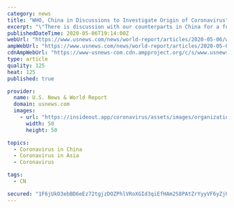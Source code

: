 ```yaml
---
category: news
title: "WHO, China in Discussions to Investigate Origin of Coronavirus"
excerpt: "\"There is discussion with our counterparts in China for a further mission, which would be more academic in focus and really focus on looking at what happened at the beginning in terms of the exposures with different animals,"
publishedDateTime: 2020-05-06T19:14:00Z
webUrl: "https://www.usnews.com/news/world-report/articles/2020-05-06/who-china-in-discussions-to-investigate-origin-of-coronavirus"
ampWebUrl: "https://www.usnews.com/news/world-report/articles/2020-05-06/who-china-in-discussions-to-investigate-origin-of-coronavirus?context=amp"
cdnAmpWebUrl: "https://www-usnews-com.cdn.ampproject.org/c/s/www.usnews.com/news/world-report/articles/2020-05-06/who-china-in-discussions-to-investigate-origin-of-coronavirus?context=amp"
type: article
quality: 125
heat: 125
published: true

provider:
  name: U.S. News & World Report
  domain: usnews.com
  images:
    - url: "https://insideout.app/coronavirus/assets/images/organizations/usnews.com-50x50.jpg"
      width: 50
      height: 50

topics:
  - Coronavirus in China
  - Coronavirus in Asia
  - Coronavirus

tags:
  - CN

secured: "1F6jUkO3ebBD6eEz72tgjzDOZPhlVRoXGId3qiEfHAm2S8PAtZrYyyVF6yZj02Q7Ulz9SH7AUSKvzyYC89XOkIeouRNGl14L3CZtgv3jKfmmjqJv98eti5OcvjRfExS3VxAaxTLvvwrJ/SRMGHPtHuGWG9QBWZiFZxVcLV5YscStdSR9b0Y5Qq1BDqPrEaI1aP2CrcSLtDdrQqWRGHOOkL3/dZv0yJqgDFExlmEBeFemgVsKS82p5XRHRC0vBwjrpZ/pYvgkPZ4qLyrpjIPIGr6se7La7Y+zcHkbQSO2j8DZRtp1gxUND7XrSxC7bVLLf5WCpdlknaFTBbzqsdGxlEONnZhfM9t9oVcbDAf0g8W0Skslov1+OFl9TLBz4Pi0ijit8CkgJ4xm4sHMuTpsO8JknakcRQyaoMqSi8+RbuIzx3aAMEjRP0kQBPJ4VJ0b7lZ76AyU+ANbnFRV41htyO7yl8Eyg6z9d0/6bQsGw44=;gLwCuFXQjiUSBnwW6M5C3A=="
---
```



